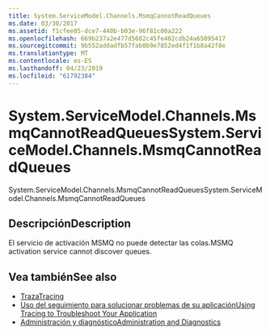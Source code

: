 ```yaml
---
title: System.ServiceModel.Channels.MsmqCannotReadQueues
ms.date: 03/30/2017
ms.assetid: f1cfee05-dce7-440b-b03e-96f81c00a222
ms.openlocfilehash: 669b237a2e477d5682c45fe402cdb24a65095417
ms.sourcegitcommit: 9b552addadfb57fab0b9e7852ed4f1f1b8a42f8e
ms.translationtype: MT
ms.contentlocale: es-ES
ms.lasthandoff: 04/23/2019
ms.locfileid: "61792384"
---
```

# <a name="systemservicemodelchannelsmsmqcannotreadqueues"></a><span data-ttu-id="9513e-102">System.ServiceModel.Channels.MsmqCannotReadQueues</span><span class="sxs-lookup"><span data-stu-id="9513e-102">System.ServiceModel.Channels.MsmqCannotReadQueues</span></span>
<span data-ttu-id="9513e-103">System.ServiceModel.Channels.MsmqCannotReadQueues</span><span class="sxs-lookup"><span data-stu-id="9513e-103">System.ServiceModel.Channels.MsmqCannotReadQueues</span></span>  
  
## <a name="description"></a><span data-ttu-id="9513e-104">Descripción</span><span class="sxs-lookup"><span data-stu-id="9513e-104">Description</span></span>  
 <span data-ttu-id="9513e-105">El servicio de activación MSMQ no puede detectar las colas.</span><span class="sxs-lookup"><span data-stu-id="9513e-105">MSMQ activation service cannot discover queues.</span></span>  
  
## <a name="see-also"></a><span data-ttu-id="9513e-106">Vea también</span><span class="sxs-lookup"><span data-stu-id="9513e-106">See also</span></span>

- [<span data-ttu-id="9513e-107">Traza</span><span class="sxs-lookup"><span data-stu-id="9513e-107">Tracing</span></span>](../../../../../docs/framework/wcf/diagnostics/tracing/index.md)
- [<span data-ttu-id="9513e-108">Uso del seguimiento para solucionar problemas de su aplicación</span><span class="sxs-lookup"><span data-stu-id="9513e-108">Using Tracing to Troubleshoot Your Application</span></span>](../../../../../docs/framework/wcf/diagnostics/tracing/using-tracing-to-troubleshoot-your-application.md)
- [<span data-ttu-id="9513e-109">Administración y diagnóstico</span><span class="sxs-lookup"><span data-stu-id="9513e-109">Administration and Diagnostics</span></span>](../../../../../docs/framework/wcf/diagnostics/index.md)
